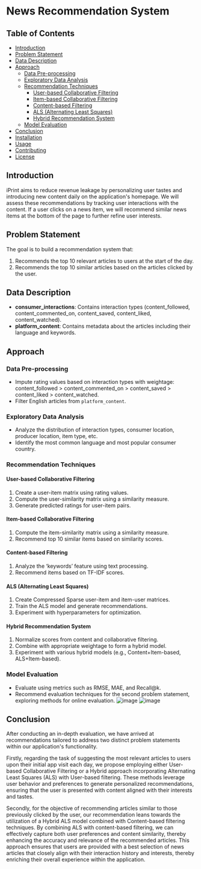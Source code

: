 # News Recommendation System

## Table of Contents
- [Introduction](#introduction)
- [Problem Statement](#problem-statement)
- [Data Description](#data-description)
- [Approach](#approach)
  - [Data Pre-processing](#data-pre-processing)
  - [Exploratory Data Analysis](#exploratory-data-analysis)
  - [Recommendation Techniques](#recommendation-techniques)
    - [User-based Collaborative Filtering](#user-based-collaborative-filtering)
    - [Item-based Collaborative Filtering](#item-based-collaborative-filtering)
    - [Content-based Filtering](#content-based-filtering)
    - [ALS (Alternating Least Squares)](#als-alternating-least-squares)
    - [Hybrid Recommendation System](#hybrid-recommendation-system)
  - [Model Evaluation](#model-evaluation)
- [Conclusion](#conclusion)
- [Installation](#installation)
- [Usage](#usage)
- [Contributing](#contributing)
- [License](#license)

## Introduction
iPrint aims to reduce revenue leakage by personalizing user tastes and introducing new content daily on the application's homepage. We will assess these recommendations by tracking user interactions with the content. If a user clicks on a news item, we will recommend similar news items at the bottom of the page to further refine user interests.

## Problem Statement
The goal is to build a recommendation system that:
1. Recommends the top 10 relevant articles to users at the start of the day.
2. Recommends the top 10 similar articles based on the articles clicked by the user.

## Data Description
- **consumer_interactions**: Contains interaction types (content_followed, content_commented_on, content_saved, content_liked, content_watched).
- **platform_content**: Contains metadata about the articles including their language and keywords.

## Approach
### Data Pre-processing
- Impute rating values based on interaction types with weightage: content_followed > content_commented_on > content_saved > content_liked > content_watched.
- Filter English articles from `platform_content`.

### Exploratory Data Analysis
- Analyze the distribution of interaction types, consumer location, producer location, item type, etc.
- Identify the most common language and most popular consumer country.

### Recommendation Techniques

#### User-based Collaborative Filtering
1. Create a user-item matrix using rating values.
2. Compute the user-similarity matrix using a similarity measure.
3. Generate predicted ratings for user-item pairs.

#### Item-based Collaborative Filtering
1. Compute the item-similarity matrix using a similarity measure.
2. Recommend top 10 similar items based on similarity scores.

#### Content-based Filtering
1. Analyze the ‘keywords’ feature using text processing.
2. Recommend items based on TF-IDF scores.

#### ALS (Alternating Least Squares)
1. Create Compressed Sparse user-item and item-user matrices.
2. Train the ALS model and generate recommendations.
3. Experiment with hyperparameters for optimization.

#### Hybrid Recommendation System
1. Normalize scores from content and collaborative filtering.
2. Combine with appropriate weightage to form a hybrid model.
3. Experiment with various hybrid models (e.g., Content+Item-based, ALS+Item-based).

### Model Evaluation
- Evaluate using metrics such as RMSE, MAE, and Recall@k.
- Recommend evaluation techniques for the second problem statement, exploring methods for online evaluation.
![image](https://github.com/SuryaBandari247/New-Recommendation-System/assets/128714777/c36bddc1-c52c-41f8-b318-651d37048f8e)
![image](https://github.com/SuryaBandari247/New-Recommendation-System/assets/128714777/aff30b1c-4069-4774-8bd3-da68fe6562a3)

## Conclusion
After conducting an in-depth evaluation, we have arrived at recommendations tailored to address two distinct problem statements within our application's functionality.

Firstly, regarding the task of suggesting the most relevant articles to users upon their initial app visit each day, we propose employing either User-based Collaborative Filtering or a Hybrid approach incorporating Alternating Least Squares (ALS) with User-based filtering. 
These methods leverage user behavior and preferences to generate personalized recommendations, ensuring that the user is presented with content aligned with their interests and tastes.

Secondly, for the objective of recommending articles similar to those previously clicked by the user, our recommendation leans towards the utilization of a Hybrid ALS model combined with Content-based filtering techniques. 
By combining ALS with content-based filtering, we can effectively capture both user preferences and content similarity, thereby enhancing the accuracy and relevance of the recommended articles. 
This approach ensures that users are provided with a best selection of news articles that closely align with their interaction history and interests, thereby enriching their overall experience within the application.
